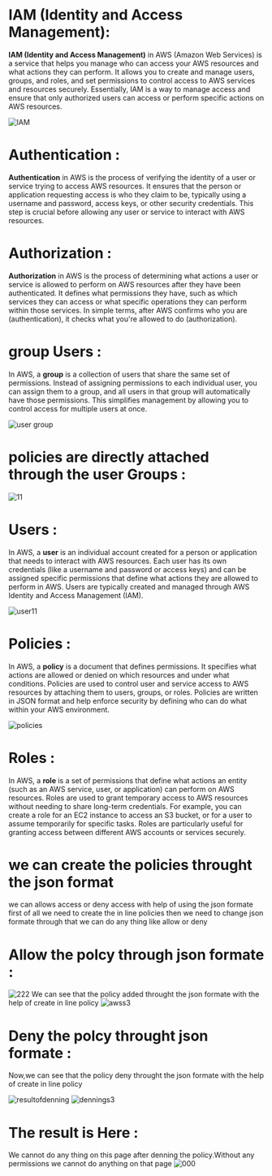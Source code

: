 # IAM (Identity and Access Management):
**IAM (Identity and Access Management)** in AWS (Amazon Web Services) is a service that helps you manage who can access your AWS resources and what actions they can perform. It allows you to create and manage users, groups, and roles, and set permissions to control access to AWS services and resources securely. Essentially, IAM is a way to manage access and ensure that only authorized users can access or perform specific actions on AWS resources.

![IAM](https://github.com/user-attachments/assets/b0deaa50-b35a-4d17-8254-ade476208c3f)

# Authentication :
**Authentication** in AWS is the process of verifying the identity of a user or service trying to access AWS resources. It ensures that the person or application requesting access is who they claim to be, typically using a username and password, access keys, or other security credentials. This step is crucial before allowing any user or service to interact with AWS resources.
# Authorization :
**Authorization** in AWS is the process of determining what actions a user or service is allowed to perform on AWS resources after they have been authenticated. It defines what permissions they have, such as which services they can access or what specific operations they can perform within those services. In simple terms, after AWS confirms who you are (authentication), it checks what you're allowed to do (authorization).
# group Users :
In AWS, a **group** is a collection of users that share the same set of permissions. Instead of assigning permissions to each individual user, you can assign them to a group, and all users in that group will automatically have those permissions. This simplifies management by allowing you to control access for multiple users at once.


![user group](https://github.com/user-attachments/assets/39db8bd9-4ae4-4127-98c5-57b522cb6ca0)

# policies are directly attached through the user Groups :
![11](https://github.com/user-attachments/assets/707cb36a-45e4-4af1-ad65-8f8ab19b1efc)

# Users :
In AWS, a **user** is an individual account created for a person or application that needs to interact with AWS resources. Each user has its own credentials (like a username and password or access keys) and can be assigned specific permissions that define what actions they are allowed to perform in AWS. Users are typically created and managed through AWS Identity and Access Management (IAM).


![user11](https://github.com/user-attachments/assets/3f86e3b0-7c95-4594-8fe2-793a8c17d66e)


# Policies :
In AWS, a **policy** is a document that defines permissions. It specifies what actions are allowed or denied on which resources and under what conditions. Policies are used to control user and service access to AWS resources by attaching them to users, groups, or roles. Policies are written in JSON format and help enforce security by defining who can do what within your AWS environment.


![policies](https://github.com/user-attachments/assets/b31c7d63-4829-4246-9251-99da2c913e45)


# Roles :
In AWS, a **role** is a set of permissions that define what actions an entity (such as an AWS service, user, or application) can perform on AWS resources. Roles are used to grant temporary access to AWS resources without needing to share long-term credentials. For example, you can create a role for an EC2 instance to access an S3 bucket, or for a user to assume temporarily for specific tasks. Roles are particularly useful for granting access between different AWS accounts or services securely.

# we can create the policies throught the json format
we can allows access or deny access with help of  using the json formate
first of all we need to create the in line policies then we need to change json formate through that we can do any thing like allow or deny
# Allow the polcy through json formate :
![222](https://github.com/user-attachments/assets/959d73cd-a2aa-4102-b32e-9a8bbb9c378f)
We can see that the policy added throught the json formate with the help of create in line policy
![awss3](https://github.com/user-attachments/assets/a548b37c-27a8-43b9-8fc0-a143b1ebceb6)
# Deny the polcy throught json formate :
Now,we can see that the policy deny throught the json formate with the help of create in line policy

![resultofdenning](https://github.com/user-attachments/assets/34006979-fd56-4331-9f3d-5cb489e5f72b)
![dennings3](https://github.com/user-attachments/assets/59d19749-ee55-4dbe-b7c3-a1b3e5c7b3d7)
 # The result is Here :
 We cannot do any thing on this page after denning the policy.Without any permissions we cannot do anything on that page 
 ![000](https://github.com/user-attachments/assets/709afe2b-12b1-4bc6-a440-0214f9d626a7)





